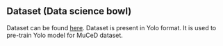 ## Dataset (Data science bowl)
Dataset can be found [here](https://drive.google.com/drive/folders/1vHVTilQWaevtacianJkANNCzwkRlby1O?usp=sharing).
Dataset is present in Yolo format. It is used to pre-train Yolo model for MuCeD dataset. 
